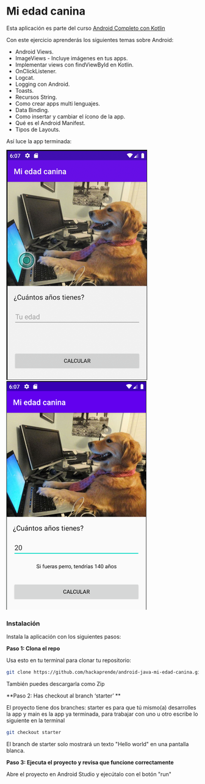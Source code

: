 # Mi edad canina
Esta aplicación es parte del curso [Android Completo con Kotlin](https://hackaprende.com/android-completo-con-java/)

Con este ejercicio aprenderás los siguientes temas sobre Android:
- Android Views.
- ImageViews - Incluye imágenes en tus apps.
- Implementar views con findViewById en Kotlin.
- OnClickListener.
- Logcat.
- Logging con Android.
- Toasts.
- Recursos String.
- Como crear apps multi lenguajes.
- Data Binding.
- Como insertar y cambiar el ícono de la app.
- Qué es el Android Manifest.
- Tipos de Layouts.

Así luce la app terminada:

![Captura 1](screenshots/screen_1.png)
![Captura 2](screenshots/screen_2.png)

### Instalación

Instala la aplicación con los siguientes pasos:

**Paso 1: Clona el repo**

Usa esto en tu terminal para clonar tu repositorio:
```bash
git clone https://github.com/hackaprende/android-java-mi-edad-canina.git
```
También puedes descargarla como Zip

**Paso 2: Has checkout al branch ‘starter’ **

El proyecto tiene dos branches: starter es para que tú mismo(a) desarrolles la app y main es la app ya terminada, para
trabajar con uno u otro escribe lo siguiente en la terminal
```bash
git checkout starter
```
El branch de starter solo mostrará un texto "Hello world" en una pantalla blanca.

**Paso 3: Ejecuta el proyecto y revisa que funcione correctamente**

Abre el proyecto en Android Studio y ejecútalo con el botón "run"
